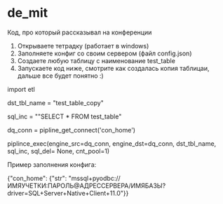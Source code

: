 # de_mit
 Код, про который рассказывал на конференции
 
1. Открываете тетрадку (работает в windows)
2. Заполняете конфиг со своим сервером (файл config.json)
3. Создаете любую таблицу c наименование test_table
4. Запускаете код ниже, смотрите как создалась копия таблицаи, дальше все будет понятно :)

 
import etl

dst_tbl_name = "test_table_copy"

sql_inc = ""SELECT * FROM test_table"

dq_conn = pipline_get_connect('con_home')

piplince_exec(engine_src=dq_conn, engine_dst=dq_conn, dst_tbl_name, sql_inc, sql_del= None, cnt_pool=1)


Пример заполнения конфига:

{"con_home": {"str": "mssql+pyodbc://ИМЯУЧЕТКИ:ПАРОЛЬ@АДРЕССЕРВЕРА/ИМЯБАЗЫ?driver=SQL+Server+Native+Client+11.0"}}
 
